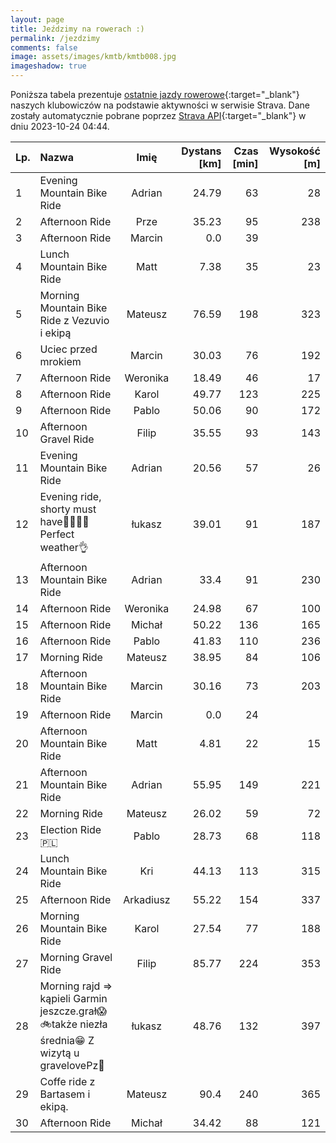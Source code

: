 ```yaml
---
layout: page
title: Jeździmy na rowerach :)
permalink: /jezdzimy
comments: false
image: assets/images/kmtb/kmtb008.jpg
imageshadow: true
---
```


Poniższa tabela prezentuje [ostatnie jazdy rowerowe](https://www.strava.com/clubs/336381){:target="_blank"} naszych klubowiczów na podstawie aktywności w serwisie Strava. Dane zostały automatycznie pobrane poprzez [Strava API](https://developers.strava.com/docs/reference/#api-Clubs-getClubActivitiesById){:target="_blank"} w dniu 2023-10-24 04:44.

Lp. | Nazwa | Imię | Dystans [km] | Czas [min] | Wysokość [m]
:--- | :--- | :---: | ---: | ---: | ---:
1|Evening Mountain Bike Ride|Adrian|24.79|63|28
2|Afternoon Ride|Prze|35.23|95|238
3|Afternoon Ride|Marcin|0.0|39|
4|Lunch Mountain Bike Ride|Matt|7.38|35|23
5|Morning Mountain Bike Ride z Vezuvio i ekipą|Mateusz|76.59|198|323
6|Uciec przed mrokiem|Marcin|30.03|76|192
7|Afternoon Ride|Weronika|18.49|46|17
8|Afternoon Ride|Karol|49.77|123|225
9|Afternoon Ride|Pablo|50.06|90|172
10|Afternoon Gravel Ride|Filip|35.55|93|143
11|Evening Mountain Bike Ride|Adrian|20.56|57|26
12|Evening ride, shorty must have🐝🚴‍♂️🌞Perfect weather👌|łukasz|39.01|91|187
13|Afternoon Mountain Bike Ride|Adrian|33.4|91|230
14|Afternoon Ride|Weronika|24.98|67|100
15|Afternoon Ride|Michał|50.22|136|165
16|Afternoon Ride|Pablo|41.83|110|236
17|Morning Ride|Mateusz|38.95|84|106
18|Afternoon Mountain Bike Ride|Marcin|30.16|73|203
19|Afternoon Ride|Marcin|0.0|24|
20|Afternoon Mountain Bike Ride|Matt|4.81|22|15
21|Afternoon Mountain Bike Ride|Adrian|55.95|149|221
22|Morning Ride|Mateusz|26.02|59|72
23|Election Ride 🇵🇱|Pablo|28.73|68|118
24|Lunch Mountain Bike Ride|Kri|44.13|113|315
25|Afternoon Ride|Arkadiusz|55.22|154|337
26|Morning Mountain Bike Ride|Karol|27.54|77|188
27|Morning Gravel Ride|Filip|85.77|224|353
28|Morning rajd => kąpieli Garmin jeszcze.grał😱🚲także niezła średnia😁 Z wizytą u gravelovePz🐏|łukasz|48.76|132|397
29|Coffe ride z Bartasem i ekipą.|Mateusz|90.4|240|365
30|Afternoon Ride|Michał|34.42|88|121
